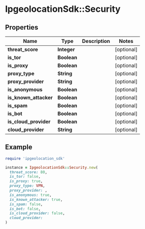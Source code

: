 # IpgeolocationSdk::Security

## Properties

| Name | Type | Description | Notes |
| ---- | ---- | ----------- | ----- |
| **threat_score** | **Integer** |  | [optional] |
| **is_tor** | **Boolean** |  | [optional] |
| **is_proxy** | **Boolean** |  | [optional] |
| **proxy_type** | **String** |  | [optional] |
| **proxy_provider** | **String** |  | [optional] |
| **is_anonymous** | **Boolean** |  | [optional] |
| **is_known_attacker** | **Boolean** |  | [optional] |
| **is_spam** | **Boolean** |  | [optional] |
| **is_bot** | **Boolean** |  | [optional] |
| **is_cloud_provider** | **Boolean** |  | [optional] |
| **cloud_provider** | **String** |  | [optional] |

## Example

```ruby
require 'ipgeolocation_sdk'

instance = IpgeolocationSdk::Security.new(
  threat_score: 80,
  is_tor: false,
  is_proxy: true,
  proxy_type: VPN,
  proxy_provider: ,
  is_anonymous: true,
  is_known_attacker: true,
  is_spam: false,
  is_bot: false,
  is_cloud_provider: false,
  cloud_provider: 
)
```

